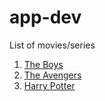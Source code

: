 # app-dev
List of movies/series
1. [The Boys](https://www.bing.com/search?q=the+boys+tv&filters=dtbk:"MCFvdmVydmlldyFvdmVydmlldyEyZTJkYWFmNi05MGZmLWFkZWMtNDNmYS1lYTRiMGYzMTI4Yjg%3d"+sid:"2e2daaf6-90ff-adec-43fa-ea4b0f3128b8"+tphint:"f"&FORM=DEPNAV)
2. [The Avengers](https://www.bing.com/search?q=Avengers&FORM=AWRE)
3. [Harry Potter](https://en.wikipedia.org/wiki/Harry_Potter)

